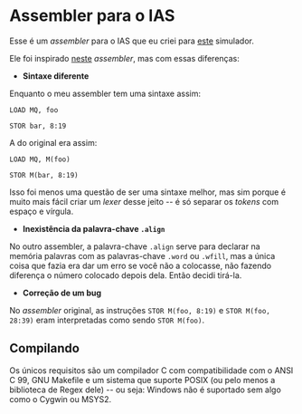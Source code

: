 # Assembler para o IAS

Esse é um _assembler_ para o IAS que eu criei para [este](https://www.ic.unicamp.br/~edson/disciplinas/mc404/2017-2s/abef/IAS-sim/) simulador.

Ele foi inspirado [neste](https://www.ic.unicamp.br/~edson/disciplinas/mc404/2017-2s/abef/IAS-Assembler/assembler.html) _assembler_, mas com essas diferenças:

- **Sintaxe diferente**

Enquanto o meu assembler tem uma sintaxe assim:

```
LOAD MQ, foo

STOR bar, 8:19
```

A do original era assim:

```
LOAD MQ, M(foo)

STOR M(bar, 8:19)
```

Isso foi menos uma questão de ser uma sintaxe melhor, mas sim porque é muito mais fácil criar um _lexer_ desse jeito -- é só separar os _tokens_ com espaço e vírgula.

- **Inexistência da palavra-chave `.align`**

No outro assembler, a palavra-chave `.align` serve para declarar na memória palavras com as palavras-chave `.word` ou `.wfill`, mas a única coisa que fazia era dar um erro se você não a colocasse, não fazendo diferença o número colocado depois dela. Então decidi tirá-la.

- **Correção de um bug**

No _assembler_ original, as instruções `STOR M(foo, 8:19)` e `STOR M(foo, 28:39)` eram interpretadas como sendo `STOR M(foo)`.

## Compilando

Os únicos requisitos são um compilador C com compatibilidade com o ANSI C 99, GNU Makefile e um sistema que suporte POSIX (ou pelo menos a biblioteca de Regex dele) -- ou seja: Windows não é suportado sem algo como o Cygwin ou MSYS2.